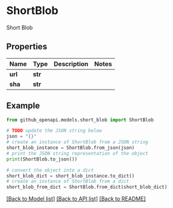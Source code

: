 # ShortBlob

Short Blob

## Properties

Name | Type | Description | Notes
------------ | ------------- | ------------- | -------------
**url** | **str** |  | 
**sha** | **str** |  | 

## Example

```python
from github_openapi.models.short_blob import ShortBlob

# TODO update the JSON string below
json = "{}"
# create an instance of ShortBlob from a JSON string
short_blob_instance = ShortBlob.from_json(json)
# print the JSON string representation of the object
print(ShortBlob.to_json())

# convert the object into a dict
short_blob_dict = short_blob_instance.to_dict()
# create an instance of ShortBlob from a dict
short_blob_from_dict = ShortBlob.from_dict(short_blob_dict)
```
[[Back to Model list]](../README.md#documentation-for-models) [[Back to API list]](../README.md#documentation-for-api-endpoints) [[Back to README]](../README.md)


